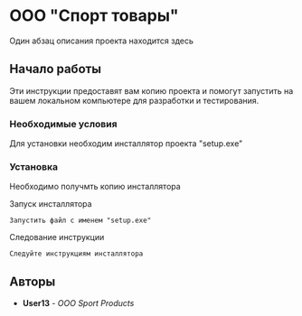 # ООО "Спорт товары"

Один абзац описания проекта находится здесь

## Начало работы

Эти инструкции предоставят вам копию проекта и помогут запустить на вашем локальном компьютере для разработки и тестирования.

### Необходимые условия

Для установки необходим инсталлятор проекта "setup.exe"

### Установка

Необходимо получмть копию инсталлятора

Запуск инсталлятора

```
Запустить файл с именем "setup.exe"
```

Следование инструкции

```
Следуйте инструкциям инсталлятора
```


## Авторы

* **User13** - *OOO Sport Products*
